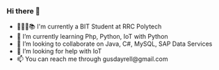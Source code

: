 <!-- This is my GiHub configuration file -->
### Hi there 👋

<ul>
  <li>👨‍🎓🏫📚 I'm currently a BIT Student at RRC Polytech</li>
  <li>🌱 I’m currently learning Php, Python, IoT with Python</li>
  <li>👯 I’m looking to collaborate on Java, C#, MySQL, SAP Data Services</li>
  <li>🤔 I’m looking for help with IoT</li>
  <li>📫 You can reach me through gusdayrell@gmail.com</li>


